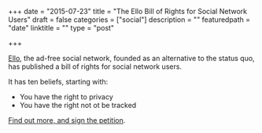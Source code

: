 +++
date = "2015-07-23"
title = "The Ello Bill of Rights for Social Network Users"
draft = false
categories = ["social"]
description = ""
featuredpath = "date"
linktitle = ""
type = "post"

+++

[Ello](https://ello.co), the ad-free social network, founded as an alternative to the status quo, has published a bill of rights for social network users.

It has ten beliefs, starting with:

* You have the right to privacy
* You have the right not ot be tracked

[Find out more, and sign the petition](https://bill-of-rights.ello.co/).
